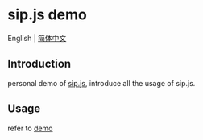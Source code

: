 # sip.js demo

English | [简体中文](./README.zh-CN.md)

## Introduction

personal demo of [sip.js](https://sipjs.com), introduce all the usage of sip.js.


## Usage

refer to [demo](./demo.ts)